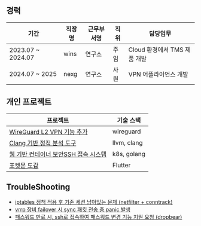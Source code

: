 


## 경력

| 기간 | 직장명 | 근무부서명 | 직위 | 담당업무 |
| --- | --- | --- | --- | --- |
| 2023.07 ~ 2024.07 | wins | 연구소 | 주임 | Cloud 환경에서 TMS 제품 개발 |
| 2024.07 ~ 2025 | nexg | 연구소 | 사원 | VPN 어플라이언스 개발  |

## 개인 프로젝트

| 프로젝트 | 기술 스택 |
| --- | --- |
|[WireGuard L2 VPN 기능 추가](https://github.com/jc3wrld999/wg-l2ext)|wireguard|
|[Clang 기반 정적 분석 도구](https://github.com/jc3wrld999/ClangLintX)| llvm, clang |
|[웹 기반 컨테이너 보안SSH 접속 시스템](https://github.com/jc3wrld999/GatePod)| k8s, golang |
| [포켓몬 도감](https://github.com/jc3wrld999/poke-dex) | Flutter |


## TroubleShooting

- [iptables 정책 적용 후 기존 세션 남아있는 문제 (netfilter + conntrack)](https://1000sj.tistory.com/470)
- [vrrp 장비 failover 시 sync 패킷 전송 중 panic 발생](https://1000sj.tistory.com/471)
- [패스워드 만료 시, ssh로 접속하여 패스워드 변경 기능 지원 요청 (dropbear)](https://1000sj.tistory.com/472)








